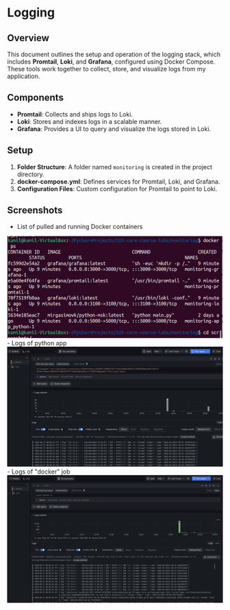 # Logging

## Overview

This document outlines the setup and operation of the logging stack, which includes **Promtail**, **Loki**, and **Grafana**, configured using Docker Compose. These tools work together to collect, store, and visualize logs from my application.

## Components

- **Promtail**: Collects and ships logs to Loki.
- **Loki**: Stores and indexes logs in a scalable manner.
- **Grafana**: Provides a UI to query and visualize the logs stored in Loki.

## Setup

1. **Folder Structure**: A folder named `monitoring` is created in the project directory.
2. **docker-compose.yml**: Defines services for Promtail, Loki, and Grafana.
3. **Configuration Files**: Custom configuration for Promtail to point to Loki.

## Screenshots

- List of pulled and running Docker containers
<img src="./screenshots/containers.png">
- Logs of python app
<img src="./screenshots/app_logs.png">
- Logs of "docker" job
<img src="./screenshots/job_docker.png">